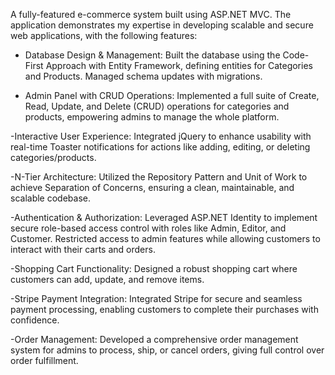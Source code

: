 A fully-featured e-commerce system built using ASP.NET MVC. The application demonstrates my expertise in developing scalable and secure web applications, with the following features:

- Database Design & Management:
Built the database using the Code-First Approach with Entity Framework, defining entities for Categories and Products. Managed schema updates with migrations.

- Admin Panel with CRUD Operations:
Implemented a full suite of Create, Read, Update, and Delete (CRUD) operations for categories and products, empowering admins to manage the whole platform.

-Interactive User Experience:
Integrated jQuery to enhance usability with real-time Toaster notifications for actions like adding, editing, or deleting categories/products.

-N-Tier Architecture:
Utilized the Repository Pattern and Unit of Work to achieve Separation of Concerns, ensuring a clean, maintainable, and scalable codebase.

-Authentication & Authorization:
Leveraged ASP.NET Identity to implement secure role-based access control with roles like Admin, Editor, and Customer. Restricted access to admin features while allowing customers to interact with their carts and orders.

-Shopping Cart Functionality:
Designed a robust shopping cart where customers can add, update, and remove items.

-Stripe Payment Integration:
Integrated Stripe for secure and seamless payment processing, enabling customers to complete their purchases with confidence.

-Order Management:
Developed a comprehensive order management system for admins to process, ship, or cancel orders, giving full control over order fulfillment.
